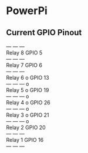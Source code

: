 # PowerPi

## Current GPIO Pinout

— — —  
Relay 8           GPIO 5  
— — —  
Relay 7           GPIO 6  
— — —  
Relay 6       o      GPIO 13  
— — —         o  
Relay 5       o      GPIO 19  
— — —         o  
Relay 4       o      GPIO 26  
— — —         o  
Relay 3       o      GPIO 21  
— — —         o  
Relay 2            GPIO 20  
— — —   
Relay 1            GPIO 16   
— — —   
